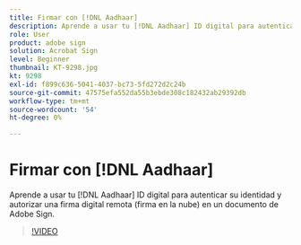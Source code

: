 ```yaml
---
title: Firmar con [!DNL Aadhaar]
description: Aprende a usar tu [!DNL Aadhaar] ID digital para autenticar su identidad y autorizar una firma digital remota (firma en la nube) en un documento de Adobe Sign
role: User
product: adobe sign
solution: Acrobat Sign
level: Beginner
thumbnail: KT-9298.jpg
kt: 9298
exl-id: f899c636-5041-4037-bc73-5fd272d2c24b
source-git-commit: 47575efa552da55b3ebde308c182432ab29392db
workflow-type: tm+mt
source-wordcount: '54'
ht-degree: 0%

---
```


# Firmar con [!DNL Aadhaar]

Aprende a usar tu [!DNL Aadhaar] ID digital para autenticar su identidad y autorizar una firma digital remota (firma en la nube) en un documento de Adobe Sign.

>[!VIDEO](https://video.tv.adobe.com/v/338362?hidetitle=true)
